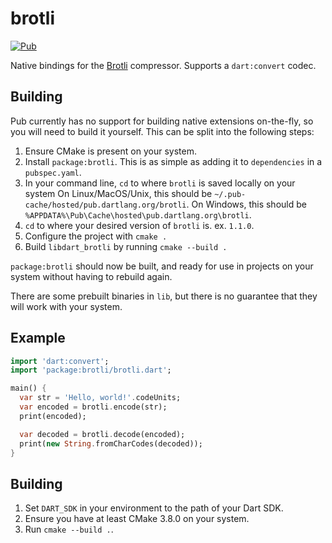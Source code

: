 # brotli
[![Pub](https://img.shields.io/pub/v/brotli.svg)](https://pub.dartlang.org/packages/brotli)

Native bindings for the [Brotli](https://github.com/google/brotli)
compressor. Supports a `dart:convert` codec.

## Building
Pub currently has no support for building native extensions on-the-fly,
so you will need to build it yourself. This can be split into the
following steps:

1. Ensure CMake is present on your system.
2. Install `package:brotli`. This is as simple as adding it to `dependencies` in
a `pubspec.yaml`.
3. In your command line, `cd` to where `brotli` is saved locally on your system
On Linux/MacOS/Unix, this should be `~/.pub-cache/hosted/pub.dartlang.org/brotli`.
On Windows, this should be `%APPDATA%\Pub\Cache\hosted\pub.dartlang.org\brotli`.
4. `cd` to where your desired version of `brotli` is. ex. `1.1.0`.
5. Configure the project with `cmake .`
6. Build `libdart_brotli` by running `cmake --build .`

`package:brotli` should now be built, and ready for use in projects on
your system without having to rebuild again.

There are some prebuilt binaries in `lib`, but there is no guarantee that they
will work with your system.

## Example
```dart
import 'dart:convert';
import 'package:brotli/brotli.dart';

main() {
  var str = 'Hello, world!'.codeUnits;
  var encoded = brotli.encode(str);
  print(encoded);

  var decoded = brotli.decode(encoded);
  print(new String.fromCharCodes(decoded));
}
```

## Building
1. Set `DART_SDK` in your environment to the path of your Dart SDK.
2. Ensure you have at least CMake 3.8.0 on your system.
3. Run `cmake --build .`.